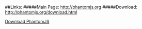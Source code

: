 

##Links:
#####Main Page: http://phantomjs.org
#####Download: http://phantomjs.org/download.html



[Download PhantomJS](http://phantomjs.org/download.html "PhantomJS Download URL")
